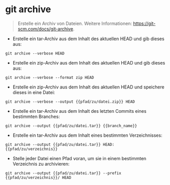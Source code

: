 # git archive

> Erstelle ein Archiv von Dateien.
> Weitere Informationen: <https://git-scm.com/docs/git-archive>.

- Erstelle ein tar-Archiv aus dem Inhalt des aktuellen HEAD und gib dieses aus:

`git archive --verbose HEAD`

- Erstelle ein zip-Archiv aus dem Inhalt des aktuellen HEAD und gib dieses aus:

`git archive --verbose --format zip HEAD`

- Erstelle ein zip-Archiv aus dem Inhalt des aktuellen HEAD und speichere dieses in eine Datei:

`git archive --verbose --output {{pfad/zu/datei.zip}} HEAD`

- Erstelle ein tar-Archiv aus dem Inhalt des letzten Commits eines bestimmten Branches:

`git archive --output {{pfad/zu/datei.tar}} {{branch_name}}`

- Erstelle ein tar-Archiv aus dem Inhalt eines bestimmten Verzeichnisses:

`git archive --output {{pfad/zu/datei.tar}} HEAD:{{pfad/zu/verzeichnis}}`

- Stelle jeder Datei einen Pfad voran, um sie in einem bestimmten Verzeichnis zu archivieren:

`git archive --output {{pfad/zu/datei.tar}} --prefix {{pfad/zu/verzeichnis}}/ HEAD`
